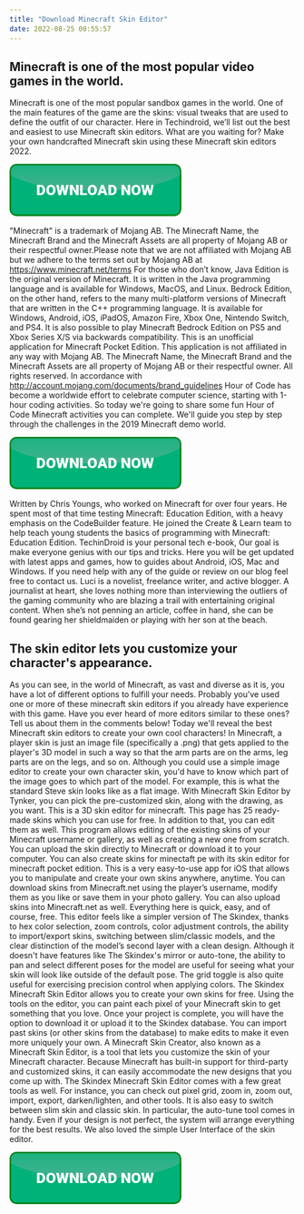 ```yaml
---
title: "Download Minecraft Skin Editor"
date: 2022-08-25 00:55:57
---
```


## Minecraft is one of the most popular video games in the world.

Minecraft is one of the most popular sandbox games in the world. One of the main features of the game are the skins: visual tweaks that are used to define the outfit of our character. Here in Techindroid, we’ll list out the best and easiest to use Minecraft skin editors. What are you waiting for? Make your own handcrafted Minecraft skin using these Minecraft skin editors 2022.

[![button](https://github.com/minecraftbay/minecraftbay.github.io/blob/main/dlbutton.png?raw=true)](https://minecraftsync.com/download-minecraft-skin)


"Minecraft" is a trademark of Mojang AB. The Minecraft Name, the Minecraft Brand and the Minecraft Assets are all property of Mojang AB or their respectful owner.Please note that we are not affiliated with Mojang AB but we adhere to the terms set out by Mojang AB at https://www.minecraft.net/terms
For those who don’t know, Java Edition is the original version of Minecraft. It is written in the Java programming language and is available for Windows, MacOS, and Linux. Bedrock Edition, on the other hand, refers to the many multi-platform versions of Minecraft that are written in the C++ programming language. It is available for Windows, Android, iOS, iPadOS, Amazon Fire, Xbox One, Nintendo Switch, and PS4. It is also possible to play Minecraft Bedrock Edition on PS5 and Xbox Series X/S via backwards compatibility.
This is an unofficial application for Minecraft Pocket Edition. This application is not affiliated in any way with Mojang AB. The Minecraft Name, the Minecraft Brand and the Minecraft Assets are all property of Mojang AB or their respectful owner. All rights reserved. In accordance with http://account.mojang.com/documents/brand_guidelines
Hour of Code has become a worldwide effort to celebrate computer science, starting with 1-hour coding activities. So today we're going to share some fun Hour of Code Minecraft activities you can complete. We'll guide you step by step through the challenges in the 2019 Minecraft demo world.

[![button](https://github.com/minecraftbay/minecraftbay.github.io/blob/main/dlbutton.png?raw=true)](https://minecraftsync.com/download-minecraft-skin)


Written by Chris Youngs, who worked on Minecraft for over four years. He spent most of that time testing Minecraft: Education Edition, with a heavy emphasis on the CodeBuilder feature. He joined the Create & Learn team to help teach young students the basics of programming with Minecraft: Education Edition.
TechinDroid is your personal tech e-book, Our goal is make everyone genius with our tips and tricks. Here you will be get updated with latest apps and games, how to guides about Android, iOS, Mac and Windows. If you need help with any of the guide or review on our blog feel free to contact us.
Luci is a novelist, freelance writer, and active blogger. A journalist at heart, she loves nothing more than interviewing the outliers of the gaming community who are blazing a trail with entertaining original content. When she’s not penning an article, coffee in hand, she can be found gearing her shieldmaiden or playing with her son at the beach.

## The skin editor lets you customize your character's appearance.

As you can see, in the world of Minecraft, as vast and diverse as it is, you have a lot of different options to fulfill your needs. Probably you’ve used one or more of these minecraft skin editors if you already have experience with this game. Have you ever heard of more editors similar to these ones? Tell us about them in the comments below!
Today we'll reveal the best Minecraft skin editors to create your own cool characters! In Minecraft, a player skin is just an image file (specifically a .png) that gets applied to the player's 3D model in such a way so that the arm parts are on the arms, leg parts are on the legs, and so on. Although you could use a simple image editor to create your own character skin, you'd have to know which part of the image goes to which part of the model. For example, this is what the standard Steve skin looks like as a flat image.
With Minecraft Skin Editor by Tynker, you can pick the pre-customized skin, along with the drawing, as you want. This is a 3D skin editor for minecraft. This page has 25 ready-made skins which you can use for free. In addition to that, you can edit them as well. This program allows editing of the existing skins of your Minecraft username or gallery, as well as creating a new one from scratch. You can upload the skin directly to Minecraft or download it to your computer. You can also create skins for minectaft pe with its skin editor for minecraft pocket edition.
This is a very easy-to-use app for iOS that allows you to manipulate and create your own skins anywhere, anytime. You can download skins from Minecraft.net using the player’s username, modify them as you like or save them in your photo gallery. You can also upload skins into Minecraft.net as well. Everything here is quick, easy, and of course, free.
This editor feels like a simpler version of The Skindex, thanks to hex color selection, zoom controls, color adjustment controls, the ability to import/export skins, switching between slim/classic models, and the clear distinction of the model’s second layer with a clean design. Although it doesn't have features like The Skindex's mirror or auto-tone, the ability to pan and select different poses for the model are useful for seeing what your skin will look like outside of the default pose. The grid toggle is also quite useful for exercising precision control when applying colors.
The Skindex Minecraft Skin Editor allows you to create your own skins for free. Using the tools on the editor, you can paint each pixel of your Minecraft skin to get something that you love. Once your project is complete, you will have the option to download it or upload it to the Skindex database. You can import past skins (or other skins from the database) to make edits to make it even more uniquely your own.
A Minecraft Skin Creator, also known as a Minecraft Skin Editor, is a tool that lets you customize the skin of your Minecraft character. Because Minecraft has built-in support for third-party and customized skins, it can easily accommodate the new designs that you come up with.
The Skindex Minecraft Skin Editor comes with a few great tools as well. For instance, you can check out pixel grid, zoom in, zoom out, import, export, darken/lighten, and other tools. It is also easy to switch between slim skin and classic skin. In particular, the auto-tune tool comes in handy. Even if your design is not perfect, the system will arrange everything for the best results. We also loved the simple User Interface of the skin editor.


[![button](https://github.com/minecraftbay/minecraftbay.github.io/blob/main/dlbutton.png?raw=true)](https://minecraftsync.com/download-minecraft-skin)